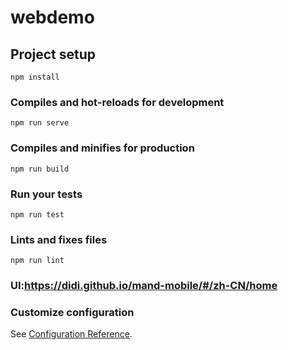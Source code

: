 # webdemo

## Project setup
```
npm install
```

### Compiles and hot-reloads for development
```
npm run serve
```

### Compiles and minifies for production
```
npm run build
```

### Run your tests
```
npm run test
```

### Lints and fixes files
```
npm run lint
```
### UI:https://didi.github.io/mand-mobile/#/zh-CN/home
### Customize configuration
See [Configuration Reference](https://cli.vuejs.org/config/).
